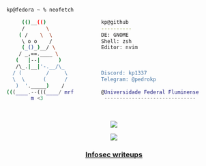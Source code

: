 ```zsh
kp@fedora ~ % neofetch

     (()__(()                  kp@github
     /       \                 ----------
    ( /    \  \                DE: GNOME
     \ o o    /                Shell: zsh
     (_()_)__/ \               Editor: nvim
    / _,==.____ \              
   (   |--|      )             
   /\_.|__|'-.__/\_            
  / (        /     \           Discord: kp1337
  \  \      (      /           Telegram: @pedrokp
   )  '._____)    /           
(((____.--(((____/ mrf         @Universidade Federal Fluminense                         
        m <3                    ------------------------------
```
<br>
<p align="center"><img src="https://github-readme-stats.vercel.app/api?username=pedrokpp&count_private=true&theme=onedark&show_icons=false&hide_border=false" /></p>
<p align="center"><img src="https://github-readme-stats.vercel.app/api/top-langs/?username=pedrokpp&layout=compact&langs_count=4&theme=onedark&hide_border=false" /></p>
<h3 align="center"><a href="https://app.gitbook.com/s/hSi6qqfjyqJ7TVex43WU/">Infosec writeups</a></h3>
